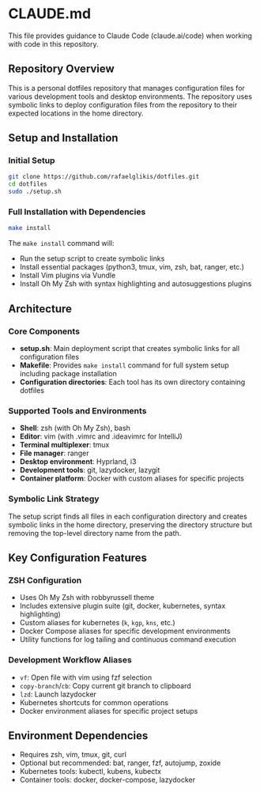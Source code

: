 # CLAUDE.md

This file provides guidance to Claude Code (claude.ai/code) when working with code in this repository.

## Repository Overview

This is a personal dotfiles repository that manages configuration files for various development tools and desktop environments. The repository uses symbolic links to deploy configuration files from the repository to their expected locations in the home directory.

## Setup and Installation

### Initial Setup
```sh
git clone https://github.com/rafaelglikis/dotfiles.git
cd dotfiles
sudo ./setup.sh
```

### Full Installation with Dependencies
```sh
make install
```

The `make install` command will:
- Run the setup script to create symbolic links
- Install essential packages (python3, tmux, vim, zsh, bat, ranger, etc.)
- Install Vim plugins via Vundle
- Install Oh My Zsh with syntax highlighting and autosuggestions plugins

## Architecture

### Core Components
- **setup.sh**: Main deployment script that creates symbolic links for all configuration files
- **Makefile**: Provides `make install` command for full system setup including package installation
- **Configuration directories**: Each tool has its own directory containing dotfiles

### Supported Tools and Environments
- **Shell**: zsh (with Oh My Zsh), bash
- **Editor**: vim (with .vimrc and .ideavimrc for IntelliJ)
- **Terminal multiplexer**: tmux
- **File manager**: ranger
- **Desktop environment**: Hyprland, i3
- **Development tools**: git, lazydocker, lazygit
- **Container platform**: Docker with custom aliases for specific projects

### Symbolic Link Strategy
The setup script finds all files in each configuration directory and creates symbolic links in the home directory, preserving the directory structure but removing the top-level directory name from the path.

## Key Configuration Features

### ZSH Configuration
- Uses Oh My Zsh with robbyrussell theme
- Includes extensive plugin suite (git, docker, kubernetes, syntax highlighting)
- Custom aliases for kubernetes (`k`, `kgp`, `kns`, etc.)
- Docker Compose aliases for specific development environments
- Utility functions for log tailing and continuous command execution

### Development Workflow Aliases
- `vf`: Open file with vim using fzf selection
- `copy-branch`/`cb`: Copy current git branch to clipboard  
- `lzd`: Launch lazydocker
- Kubernetes shortcuts for common operations
- Docker environment aliases for specific project setups

## Environment Dependencies
- Requires zsh, vim, tmux, git, curl
- Optional but recommended: bat, ranger, fzf, autojump, zoxide
- Kubernetes tools: kubectl, kubens, kubectx
- Container tools: docker, docker-compose, lazydocker